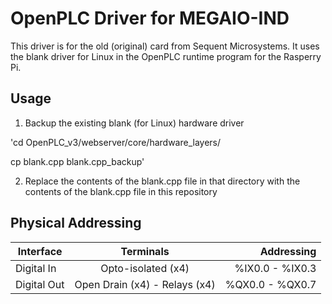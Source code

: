 OpenPLC Driver for MEGAIO-IND
=============================

This driver is for the old (original) card from Sequent Microsystems. It uses the blank driver for Linux in the OpenPLC runtime program for the Rasperry Pi.


Usage
-----

1. Backup the existing blank (for Linux) hardware driver

'cd OpenPLC_v3/webserver/core/hardware_layers/

cp blank.cpp blank.cpp_backup'

2. Replace the contents of the blank.cpp file in that directory with the contents of the blank.cpp file in this repository



Physical Addressing
-------------------

|Interface        |Terminals                          | Addressing      |
|-----------------|:---------------------------------:|----------------:|
|Digital In       |Opto-isolated (x4)                 |%IX0.0 - %IX0.3  |
|Digital Out      |Open Drain (x4) - Relays (x4)      |%QX0.0 - %QX0.7  |
